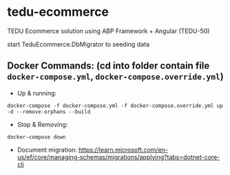 # tedu-ecommerce
TEDU Ecommerce solution using ABP Framework + Angular (TEDU-50)

start TeduEcommerce.DbMigrator to seeding data

## Docker Commands: (cd into folder contain file `docker-compose.yml`, `docker-compose.override.yml`)

- Up & running: 
```
docker-compose -f docker-compose.yml -f docker-compose.override.yml up -d --remove-orphans --build
```
- Stop & Removing: 
```
docker-compose down
```
- Document migration: https://learn.microsoft.com/en-us/ef/core/managing-schemas/migrations/applying?tabs=dotnet-core-cli